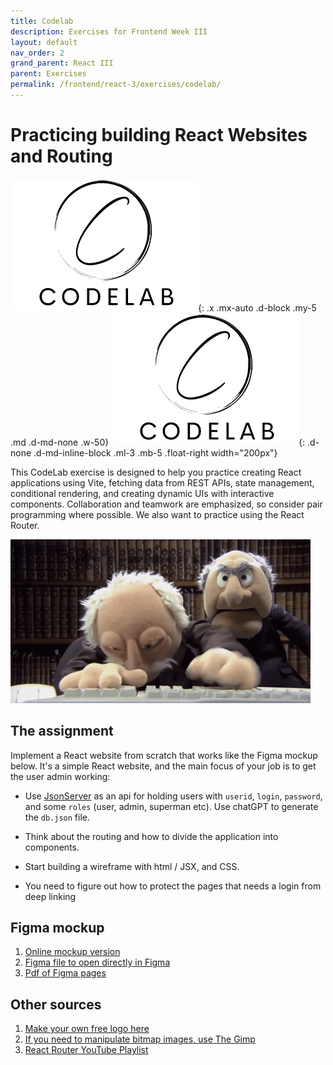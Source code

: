 ```yaml
---
title: Codelab 
description: Exercises for Frontend Week III
layout: default
nav_order: 2
grand_parent: React III
parent: Exercises
permalink: /frontend/react-3/exercises/codelab/
---
```


# Practicing building React Websites and Routing

![Codelab](./images/codelab.png){: .x .mx-auto .d-block .my-5 .md .d-md-none .w-50}
![Codelab](./images/codelab.png){: .d-none .d-md-inline-block .ml-3 .mb-5 .float-right width="200px"}

This CodeLab exercise is designed to help you practice creating React applications using Vite, fetching data from REST APIs, state management, conditional rendering, and creating dynamic UIs with interactive components. Collaboration and teamwork are emphasized, so consider pair programming where possible. We also want to practice using the React Router.

![codelab_school_exercise](../../../deepdive-1/exercises/images/pairprogramming.gif)  

## The assignment

Implement a React website from scratch that works like the Figma mockup below.
It's a simple React website, and the main focus of your job is to get the user admin working:

- Use [JsonServer](../../../toolbox/react/json-server.md) as an api for holding users with `userid`, `login`, `password`, and some `roles` (user, admin, superman etc). Use chatGPT to generate the `db.json` file.

- Think about the routing and how to divide the application into components.
- Start building a wireframe with html / JSX, and CSS.
- You need to figure out how to protect the pages that needs a login from deep linking

## Figma mockup

1. [Online mockup version](https://www.figma.com/proto/azlsprXp9ltmTvGTT2mNvL/UserAdmin?node-id=0-1&t=2nJiqCVeF3JntB0z-1)
2. [Figma file to open directly in Figma](../docs/bornholmertours.fig)
3. [Pdf of Figma pages](../docs/bornholmertours.pdf)

## Other sources

1. [Make your own free logo here](https://myfreelogomaker.com/)
2. [If you need to manipulate bitmap images, use The Gimp](https://www.gimp.org/)
3. [React Router YouTube Playlist](https://www.youtube.com/watch?v=OMQ2QARHPo0&list=PL4cUxeGkcC9iVKmtNuCeIswnQ97in2GGf)
